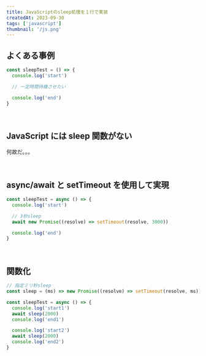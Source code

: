 ```yaml
---
title: JavaScriptのsleep処理を１行で実装
createdAt: 2023-09-30
tags: ['javascript']
thumbnail: '/js.png'
---
```


## よくある事例

```javascript
const sleepTest = () => {
  console.log('start')

  // 一定時間待機させたい

  console.log('end')
}
```

<br />

## JavaScript には sleep 関数がない

何故だ。。。

<br />

## async/await と setTimeout を使用して実現

```javascript
const sleepTest = async () => {
  console.log('start')

  // 3秒sleep
  await new Promise((resolve) => setTimeout(resolve, 3000))

  console.log('end')
}
```

<br />

## 関数化

```javascript
// 指定ミリ秒sleep
const sleep = (ms) => new Promise((resolve) => setTimeout(resolve, ms))

const sleepTest = async () => {
  console.log('start1')
  await sleep(2000)
  console.log('end1')

  console.log('start2')
  await sleep(2000)
  console.log('end2')
}
```
